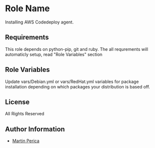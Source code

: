Role Name
=========

Installing AWS Codedeploy agent.

Requirements
------------

This role depends on python-pip, git and ruby. The all requrements will automaticly setup, read "Role Variables" section

Role Variables
--------------

Update vars/Debian.yml or vars/RedHat.yml variables for package installation depending on which packages your distribution is based off.

License
-------

All Rights Reserved

Author Information
------------------

* [Martin Perica](mailto:martinperica0@gmail.com)
